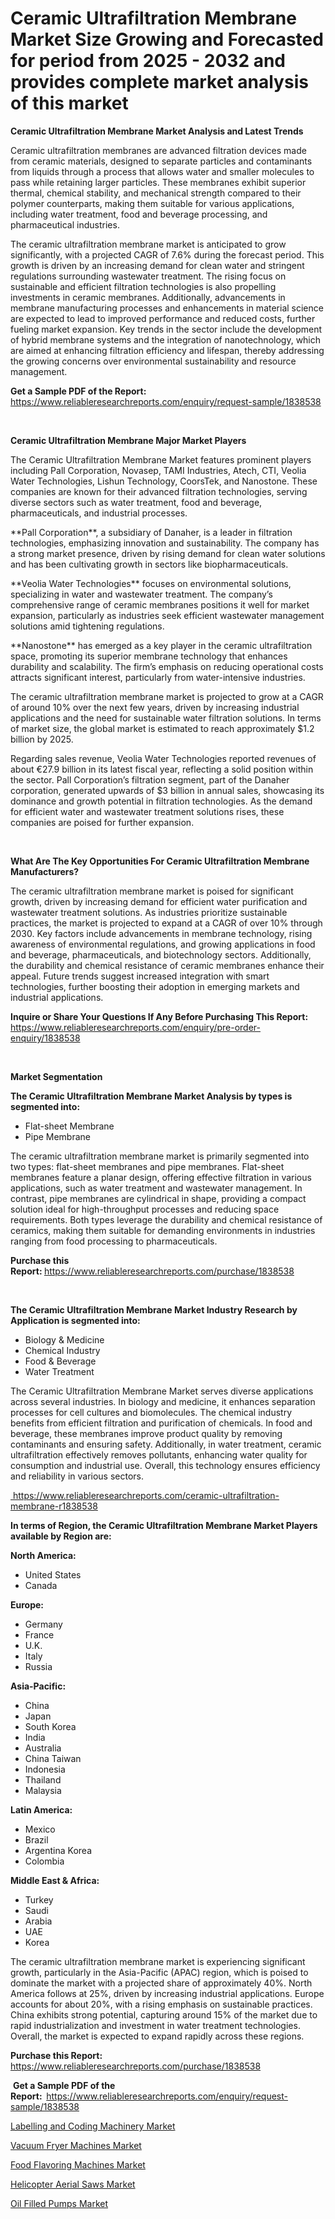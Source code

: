 <p><h1>Ceramic Ultrafiltration Membrane Market Size Growing and Forecasted for period from 2025 - 2032 and provides complete market analysis of this market</h1></p><p><strong>Ceramic Ultrafiltration Membrane Market Analysis and Latest Trends</strong></p>
<p><p>Ceramic ultrafiltration membranes are advanced filtration devices made from ceramic materials, designed to separate particles and contaminants from liquids through a process that allows water and smaller molecules to pass while retaining larger particles. These membranes exhibit superior thermal, chemical stability, and mechanical strength compared to their polymer counterparts, making them suitable for various applications, including water treatment, food and beverage processing, and pharmaceutical industries.</p><p>The ceramic ultrafiltration membrane market is anticipated to grow significantly, with a projected CAGR of 7.6% during the forecast period. This growth is driven by an increasing demand for clean water and stringent regulations surrounding wastewater treatment. The rising focus on sustainable and efficient filtration technologies is also propelling investments in ceramic membranes. Additionally, advancements in membrane manufacturing processes and enhancements in material science are expected to lead to improved performance and reduced costs, further fueling market expansion. Key trends in the sector include the development of hybrid membrane systems and the integration of nanotechnology, which are aimed at enhancing filtration efficiency and lifespan, thereby addressing the growing concerns over environmental sustainability and resource management.</p></p>
<p><strong>Get a Sample PDF of the Report:&nbsp;</strong> <a href="https://www.reliableresearchreports.com/enquiry/request-sample/1838538?utm_campaign=13&utm_medium=2&utm_source=Github&utm_content=ia&utm_term=28022025&utm_id=ceramic-ultrafiltration-membrane">https://www.reliableresearchreports.com/enquiry/request-sample/1838538</a></p>
<p>&nbsp;</p>
<p><strong>Ceramic Ultrafiltration Membrane Major Market Players</strong></p>
<p><p>The Ceramic Ultrafiltration Membrane Market features prominent players including Pall Corporation, Novasep, TAMI Industries, Atech, CTI, Veolia Water Technologies, Lishun Technology, CoorsTek, and Nanostone. These companies are known for their advanced filtration technologies, serving diverse sectors such as water treatment, food and beverage, pharmaceuticals, and industrial processes.</p><p>**Pall Corporation**, a subsidiary of Danaher, is a leader in filtration technologies, emphasizing innovation and sustainability. The company has a strong market presence, driven by rising demand for clean water solutions and has been cultivating growth in sectors like biopharmaceuticals.</p><p>**Veolia Water Technologies** focuses on environmental solutions, specializing in water and wastewater treatment. The company’s comprehensive range of ceramic membranes positions it well for market expansion, particularly as industries seek efficient wastewater management solutions amid tightening regulations.</p><p>**Nanostone** has emerged as a key player in the ceramic ultrafiltration space, promoting its superior membrane technology that enhances durability and scalability. The firm’s emphasis on reducing operational costs attracts significant interest, particularly from water-intensive industries.</p><p>The ceramic ultrafiltration membrane market is projected to grow at a CAGR of around 10% over the next few years, driven by increasing industrial applications and the need for sustainable water filtration solutions. In terms of market size, the global market is estimated to reach approximately $1.2 billion by 2025.</p><p>Regarding sales revenue, Veolia Water Technologies reported revenues of about €27.9 billion in its latest fiscal year, reflecting a solid position within the sector. Pall Corporation’s filtration segment, part of the Danaher corporation, generated upwards of $3 billion in annual sales, showcasing its dominance and growth potential in filtration technologies. As the demand for efficient water and wastewater treatment solutions rises, these companies are poised for further expansion.</p></p>
<p>&nbsp;</p>
<p><strong>What Are The Key Opportunities For Ceramic Ultrafiltration Membrane Manufacturers?</strong></p>
<p><p>The ceramic ultrafiltration membrane market is poised for significant growth, driven by increasing demand for efficient water purification and wastewater treatment solutions. As industries prioritize sustainable practices, the market is projected to expand at a CAGR of over 10% through 2030. Key factors include advancements in membrane technology, rising awareness of environmental regulations, and growing applications in food and beverage, pharmaceuticals, and biotechnology sectors. Additionally, the durability and chemical resistance of ceramic membranes enhance their appeal. Future trends suggest increased integration with smart technologies, further boosting their adoption in emerging markets and industrial applications.</p></p>
<p><strong>Inquire or Share Your Questions If Any Before Purchasing This Report:</strong> <a href="https://www.reliableresearchreports.com/enquiry/pre-order-enquiry/1838538?utm_campaign=13&utm_medium=2&utm_source=Github&utm_content=ia&utm_term=28022025&utm_id=ceramic-ultrafiltration-membrane">https://www.reliableresearchreports.com/enquiry/pre-order-enquiry/1838538</a></p>
<p>&nbsp;</p>
<p><strong>Market Segmentation</strong></p>
<p><strong>The Ceramic Ultrafiltration Membrane Market Analysis by types is segmented into:</strong></p>
<p><ul><li>Flat-sheet Membrane</li><li>Pipe Membrane</li></ul></p>
<p><p>The ceramic ultrafiltration membrane market is primarily segmented into two types: flat-sheet membranes and pipe membranes. Flat-sheet membranes feature a planar design, offering effective filtration in various applications, such as water treatment and wastewater management. In contrast, pipe membranes are cylindrical in shape, providing a compact solution ideal for high-throughput processes and reducing space requirements. Both types leverage the durability and chemical resistance of ceramics, making them suitable for demanding environments in industries ranging from food processing to pharmaceuticals.</p></p>
<p><strong>Purchase this Report:&nbsp;</strong><a href="https://www.reliableresearchreports.com/purchase/1838538?utm_campaign=13&utm_medium=2&utm_source=Github&utm_content=ia&utm_term=28022025&utm_id=ceramic-ultrafiltration-membrane">https://www.reliableresearchreports.com/purchase/1838538</a></p>
<p>&nbsp;</p>
<p><strong>The Ceramic Ultrafiltration Membrane Market Industry Research by Application is segmented into:</strong></p>
<p><ul><li>Biology & Medicine</li><li>Chemical Industry</li><li>Food & Beverage</li><li>Water Treatment</li></ul></p>
<p><p>The Ceramic Ultrafiltration Membrane Market serves diverse applications across several industries. In biology and medicine, it enhances separation processes for cell cultures and biomolecules. The chemical industry benefits from efficient filtration and purification of chemicals. In food and beverage, these membranes improve product quality by removing contaminants and ensuring safety. Additionally, in water treatment, ceramic ultrafiltration effectively removes pollutants, enhancing water quality for consumption and industrial use. Overall, this technology ensures efficiency and reliability in various sectors. </p></p>
<p><a href="https://www.reliableresearchreports.com/ceramic-ultrafiltration-membrane-r1838538?utm_campaign=13&utm_medium=2&utm_source=Github&utm_content=ia&utm_term=28022025&utm_id=ceramic-ultrafiltration-membrane">&nbsp;https://www.reliableresearchreports.com/ceramic-ultrafiltration-membrane-r1838538</a></p>
<p><strong>In terms of Region, the Ceramic Ultrafiltration Membrane Market Players available by Region are:</strong></p>
<p>
    <p> <strong> North America: </strong>
        <ul>
            <li>United States</li>
            <li>Canada</li>
        </ul>
        </p> 
    <p> <strong> Europe: </strong>
        <ul>
            <li>Germany</li>
            <li>France</li>
            <li>U.K.</li>
            <li>Italy</li>
            <li>Russia</li>
        </ul>
        </p> 
    <p> <strong> Asia-Pacific: </strong>
        <ul>
            <li>China</li>
            <li>Japan</li>
            <li>South Korea</li>
            <li>India</li>
            <li>Australia</li>
            <li>China Taiwan</li>
            <li>Indonesia</li>
            <li>Thailand</li>
            <li>Malaysia</li>
        </ul>
        </p> 
    <p> <strong> Latin America: </strong>
        <ul>
            <li>Mexico</li>
            <li>Brazil</li>
            <li>Argentina Korea</li>
            <li>Colombia</li>
        </ul>
        </p> 
    <p> <strong> Middle East & Africa: </strong>
        <ul>
            <li>Turkey</li>
            <li>Saudi</li>
            <li>Arabia</li>
            <li>UAE</li>
            <li>Korea</li>
        </ul>
    </p>
    </p>
<p><p>The ceramic ultrafiltration membrane market is experiencing significant growth, particularly in the Asia-Pacific (APAC) region, which is poised to dominate the market with a projected share of approximately 40%. North America follows at 25%, driven by increasing industrial applications. Europe accounts for about 20%, with a rising emphasis on sustainable practices. China exhibits strong potential, capturing around 15% of the market due to rapid industrialization and investment in water treatment technologies. Overall, the market is expected to expand rapidly across these regions.</p></p>
<p><strong>Purchase this Report: </strong><a href="https://www.reliableresearchreports.com/purchase/1838538?utm_campaign=13&utm_medium=2&utm_source=Github&utm_content=ia&utm_term=28022025&utm_id=ceramic-ultrafiltration-membrane">https://www.reliableresearchreports.com/purchase/1838538</a></p>
<p>&nbsp;<strong>Get a Sample PDF of the Report:&nbsp;&nbsp;</strong><a href="https://www.reliableresearchreports.com/enquiry/request-sample/1838538?utm_campaign=13&utm_medium=2&utm_source=Github&utm_content=ia&utm_term=28022025&utm_id=ceramic-ultrafiltration-membrane">https://www.reliableresearchreports.com/enquiry/request-sample/1838538</a></p>
<p><strong></strong></p>
<p><p><a href="https://github.com/ubavicachida/Market-Research-Report-List-1/blob/main/labelling-and-coding-machinery-market.md?utm_campaign=13&utm_medium=2&utm_source=Github&utm_content=ia&utm_term=28022025&utm_id=ceramic-ultrafiltration-membrane">Labelling and Coding Machinery Market</a></p><p><a href="https://github.com/daleogrando/Market-Research-Report-List-1/blob/main/vacuum-fryer-machines-market.md?utm_campaign=13&utm_medium=2&utm_source=Github&utm_content=ia&utm_term=28022025&utm_id=ceramic-ultrafiltration-membrane">Vacuum Fryer Machines Market</a></p><p><a href="https://github.com/dayaanapis5/Market-Research-Report-List-1/blob/main/food-flavoring-machines-market.md?utm_campaign=13&utm_medium=2&utm_source=Github&utm_content=ia&utm_term=28022025&utm_id=ceramic-ultrafiltration-membrane">Food Flavoring Machines Market</a></p><p><a href="https://github.com/casimbrhelck/Market-Research-Report-List-1/blob/main/helicopter-aerial-saws-market.md?utm_campaign=13&utm_medium=2&utm_source=Github&utm_content=ia&utm_term=28022025&utm_id=ceramic-ultrafiltration-membrane">Helicopter Aerial Saws Market</a></p><p><a href="https://github.com/shamstirroc7/Market-Research-Report-List-1/blob/main/oil-filled-pumps-market.md?utm_campaign=13&utm_medium=2&utm_source=Github&utm_content=ia&utm_term=28022025&utm_id=ceramic-ultrafiltration-membrane">Oil Filled Pumps Market</a></p></p>